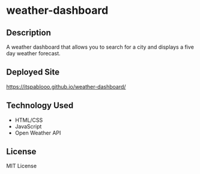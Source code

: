 # weather-dashboard

## Description

A weather dashboard that allows you to search for a city and displays a five day weather forecast.

## Deployed Site

https://itspablooo.github.io/weather-dashboard/

## Technology Used 

* HTML/CSS
* JavaScript
* Open Weather API

## License

MIT License